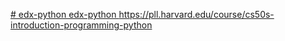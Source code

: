 [# edx-python
edx-python
](https://pll.harvard.edu/course/cs50s-introduction-programming-python)https://pll.harvard.edu/course/cs50s-introduction-programming-python
